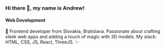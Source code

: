 ### Hi there 👋, my name is Andrew!
#### Web Development

🚀 Frontend developer from Slovakia, Bratislava. 
Passionate about crafting sleek web apps and adding a touch of magic with 3D models. 
My stack: HTML, CSS, JS, React, ThreeJS. ✨
